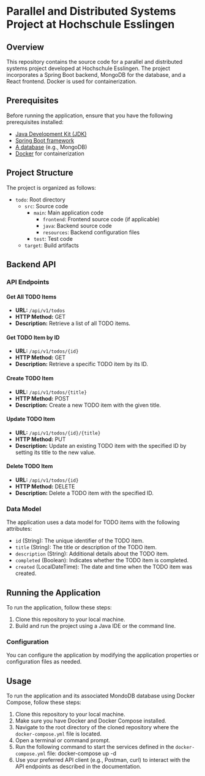 # Parallel and Distributed Systems Project at Hochschule Esslingen

## Overview

This repository contains the source code for a parallel and distributed systems project developed at Hochschule Esslingen. The project incorporates a Spring Boot backend, MongoDB for the database, and a React frontend. Docker is used for containerization.

## Prerequisites

Before running the application, ensure that you have the following prerequisites installed:

- [Java Development Kit (JDK)](link-to-jdk)
- [Spring Boot framework](https://spring.io/projects/spring-boot)
- [A database](database-link) (e.g., MongoDB)
- [Docker](https://www.docker.com/) for containerization

## Project Structure

The project is organized as follows:

- `todo`: Root directory
  - `src`: Source code
    - `main`: Main application code
      - `frontend`: Frontend source code (if applicable)
      - `java`: Backend source code
      - `resources`: Backend configuration files
    - `test`: Test code
  - `target`: Build artifacts

## Backend API

### API Endpoints

#### Get All TODO Items

- **URL:** `/api/v1/todos`
- **HTTP Method:** GET
- **Description:** Retrieve a list of all TODO items.

#### Get TODO Item by ID

- **URL:** `/api/v1/todos/{id}`
- **HTTP Method:** GET
- **Description:** Retrieve a specific TODO item by its ID.

#### Create TODO Item

- **URL:** `/api/v1/todos/{title}`
- **HTTP Method:** POST
- **Description:** Create a new TODO item with the given title.

#### Update TODO Item

- **URL:** `/api/v1/todos/{id}/{title}`
- **HTTP Method:** PUT
- **Description:** Update an existing TODO item with the specified ID by setting its title to the new value.

#### Delete TODO Item

- **URL:** `/api/v1/todos/{id}`
- **HTTP Method:** DELETE
- **Description:** Delete a TODO item with the specified ID.

### Data Model

The application uses a data model for TODO items with the following attributes:

- `id` (String): The unique identifier of the TODO item.
- `title` (String): The title or description of the TODO item.
- `description` (String): Additional details about the TODO item.
- `completed` (Boolean): Indicates whether the TODO item is completed.
- `created` (LocalDateTime): The date and time when the TODO item was created.

## Running the Application

To run the application, follow these steps:

1. Clone this repository to your local machine.
2. Build and run the project using a Java IDE or the command line.

### Configuration

You can configure the application by modifying the application properties or configuration files as needed.

## Usage

To run the application and its associated MondoDB database using Docker Compose, follow these steps:

1. Clone this repository to your local machine.
2. Make sure you have Docker and Docker Compose installed.
3. Navigate to the root directory of the cloned repository where the `docker-compose.yml` file is located.
4. Open a terminal or command prompt.
5. Run the following command to start the services defined in the `docker-compose.yml` file:
       docker-compose up -d
6. Use your preferred API client (e.g., Postman, curl) to interact with the API endpoints as described in the documentation.
